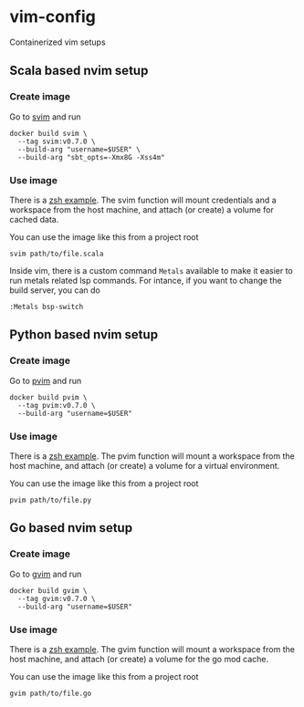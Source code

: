 # vim-config

Containerized vim setups

## Scala based nvim setup

### Create image

Go to [svim](svim) and run

```
docker build svim \
  --tag svim:v0.7.0 \
  --build-arg "username=$USER" \
  --build-arg "sbt_opts=-Xmx8G -Xss4m"
```

### Use image

There is a [zsh example](examples/svim/svim.zsh). The svim
function will mount credentials and a workspace from the host machine,
and attach (or create) a volume for cached data.

You can use the image like this from a project root

```
svim path/to/file.scala
```

Inside vim, there is a custom command `Metals` available to make it easier to run
metals related lsp commands. For intance, if you want to change the build server,
you can do

```
:Metals bsp-switch
```

## Python based nvim setup

### Create image

Go to [pvim](pvim) and run

```
docker build pvim \
  --tag pvim:v0.7.0 \
  --build-arg "username=$USER"
```

### Use image

There is a [zsh example](examples/pvim/pvim.zsh). The pvim
function will mount a workspace from the host machine,
and attach (or create) a volume for a virtual environment.

You can use the image like this from a project root

```
pvim path/to/file.py
```

## Go based nvim setup

### Create image

Go to [gvim](gvim) and run

```
docker build gvim \
  --tag gvim:v0.7.0 \
  --build-arg "username=$USER"
```

### Use image

There is a [zsh example](examples/gvim/gvim.zsh). The gvim
function will mount a workspace from the host machine, and
attach (or create) a volume for the go mod cache.

You can use the image like this from a project root

```
gvim path/to/file.go
```
